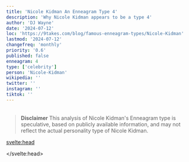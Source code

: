 ```yaml
---
title: 'Nicole Kidman An Enneagram Type 4'
description: 'Why Nicole Kidman appears to be a type 4'
author: 'DJ Wayne'
date: '2024-07-12'
loc: 'https://9takes.com/blog/famous-enneagram-types/Nicole-Kidman'
lastmod: '2024-07-12'
changefreq: 'monthly'
priority: '0.6'
published: false
enneagram: 4
type: ['celebrity']
person: 'Nicole-Kidman'
wikipedia: ''
twitter: ''
instagram: ''
tiktok: ''
---
```


<!--
    childhood and upbringing
    first big success
    style habits and quirks that relate to their personality type
    stressful moments in their life and how they handled them
    comfort- moments in their life where they are doing well and killing it
-->
<!-- // keywords:  -->

<script>
	// import  PopCard  from "$lib/components/atoms/PopCard.svelte";
</script>

<div
	style="display: flex;
    justify-content: center;
    margin: 1rem 0;
	"
>
	<!-- <PopCard
		image={`/types/4s/${'Nicole-Kidman'}.webp`}
		enneagramType={4}
		showIcon={false}
		displayText="Nicole Kidman"
		subtext=""
	/> -->
</div>

> **Disclaimer** This analysis of Nicole Kidman's Enneagram type is speculative, based on publicly available information, and may not reflect the actual personality type of Nicole Kidman.

<p class="firstLetter"></p>

<svelte:head>

<script type="application/ld+json">

</script>

</svelte:head>

<style lang="scss"></style>
